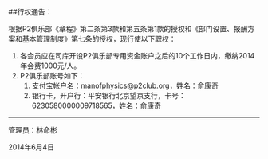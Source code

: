 ##行权通告：

根据P2俱乐部《章程》第二条第3款和第五条第1款的授权和《部门设置、报酬方案和基本管理制度》第七条的授权，现行使以下职权：

1. 各会员应在司库开设P2俱乐部专用资金账户之后的10个工作日内，缴纳2014年会费1000元/人。
2. P2俱乐部账号如下：
	1. 支付宝帐户名：manofphysics@p2club.org，姓名：俞康奇
	2. 银行卡，开户行：平安银行北京望京支行，卡号：6230580000009718565，姓名：俞康奇

-------------
管理员：林命彬

2014年6月4日